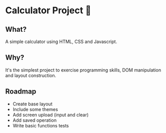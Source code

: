 # Calculator Project :abacus:

## What?

A simple calculator using HTML, CSS and Javascript.

## Why?

It's the simplest project to exercise programming skills, DOM manipulation and layout construction.

## Roadmap

- Create base layout
- Include some themes
- Add screen upload (input and clear)
- Add saved operation
- Write basic functions tests
